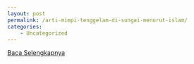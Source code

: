 ```yaml
---
layout: post
permalink: /arti-mimpi-tenggelam-di-sungai-menurut-islam/
categories:
    - Uncategorized
---
```


[Baca Selengkapnya](/09)